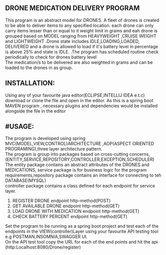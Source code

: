 ## DRONE MEDICATION DELIVERY PROGRAM
This  program is an abstract model for DRONES. A fleet of drones is created to be able to deliver items to any specified location. 
each drone can only carry items lesser than or equal to it weight limit in grams and eah drone is grouped based on MODEL ranging from HEAVYWEIGHT
,CRUISE WEIGHT and LIGHTWEIGHT
.Drone state includes IDLE,LOADING,LOADED, DELIVERED and a drone is allowed to load if it's battery level in percentage is above 25% and state is IDLE.
.The program has scheduled routine check periodically to check for drones battery level  
The medication/s to be delivered are also weighted in grams  and can be loaded to the drones in as group.  


## INSTALLATION:
Using any of your favourite java editor(ECLIPSE,INTELLIJ IDEA e.t.c) download or  clone the file and open in the editor. As this is a spring boot MAVEN program ,
necessary plugins and dependencies would be installed alongside the file in the editor
## #USAGE:
The program is developed using spring MVC(MODEL,VIEW,CONTROL)ARCHITECTURE ,AOP(ASPECT ORIENTED PROGRAMING),three layer architecture pattern.  
The program is group into packages based on cross-cutting concerns, (ENTITY,SERVICE,REPOSITORY,CONTROLLER,EXCEPTION,SCHEDULER)  
The entity package contains an abstract attributes of the DRONES and MEDICATIONS, service package is for business logic for the program requirements,repository package contains an interface for connecting to teh DATABASE(MYSQL)  
controller package contains a class defined for each endpoint for service layer. 

  
1. REGISTER DRONE endpoint http-method(POST)
2. GET AVAILABLE DRONE endpoint http-method(GET)
3. LOAD DRONE WITH MEDICATION endpoint http-method(GET)
4. CHECK BATTERY PERCENT endpoint http-method(GET)  

Set the program to be running as a spring boot project and test each of the endpoints in the VIEW(controller)Layer using your favourite API testing tool e.g POSTMAN,INSOMNIA,SWAGGER UI.  
On the API test tool copy the URL for each of the end points and hit the api  (http:Localhost:8080/Drone/register)
